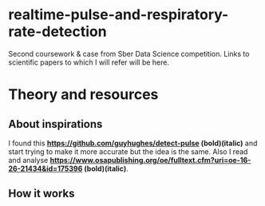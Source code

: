 # realtime-pulse-and-respiratory-rate-detection
Second coursework &amp; case from Sber Data Science competition. Links to scientific papers to which I will refer will be here.
# Theory and resources
## About inspirations
I found this **https://github.com/guyhughes/detect-pulse (bold)(italic)** and start trying to make it more accurate but the idea is the same.
Also I read and analyse **https://www.osapublishing.org/oe/fulltext.cfm?uri=oe-16-26-21434&id=175396 (bold)(italic)**.
## How it works
